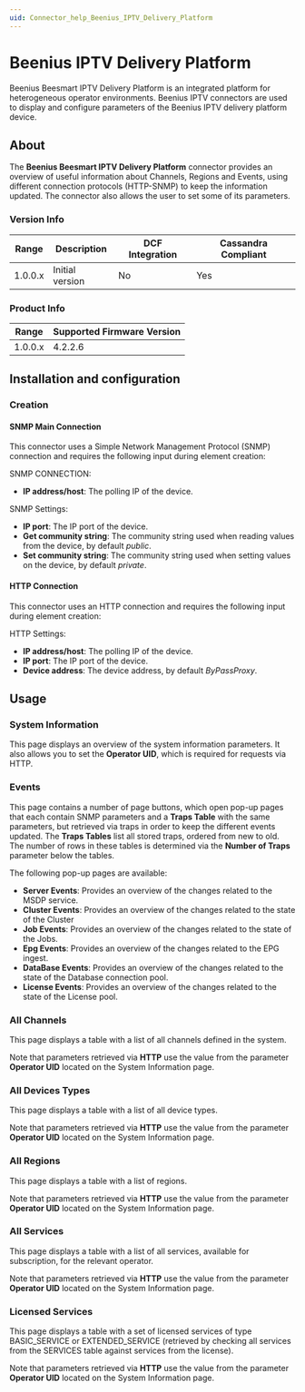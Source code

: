 ```yaml
---
uid: Connector_help_Beenius_IPTV_Delivery_Platform
---
```


# Beenius IPTV Delivery Platform

Beenius Beesmart IPTV Delivery Platform is an integrated platform for heterogeneous operator environments. Beenius IPTV connectors are used to display and configure parameters of the Beenius IPTV delivery platform device.

## About

The **Beenius Beesmart IPTV Delivery Platform** connector provides an overview of useful information about Channels, Regions and Events, using different connection protocols (HTTP-SNMP) to keep the information updated. The connector also allows the user to set some of its parameters.

### Version Info

| Range | Description | DCF Integration | Cassandra Compliant |
|------------------|-----------------|---------------------|-------------------------|
| 1.0.0.x          | Initial version | No                  | Yes                     |

### Product Info

| Range | Supported Firmware Version |
|------------------|-----------------------------|
| 1.0.0.x          | 4.2.2.6                     |

## Installation and configuration

### Creation

#### SNMP Main Connection

This connector uses a Simple Network Management Protocol (SNMP) connection and requires the following input during element creation:

SNMP CONNECTION:

- **IP address/host**: The polling IP of the device.

SNMP Settings:

- **IP port**: The IP port of the device.
- **Get community string**: The community string used when reading values from the device, by default *public*.
- **Set community string**: The community string used when setting values on the device, by default *private*.

#### HTTP Connection

This connector uses an HTTP connection and requires the following input during element creation:

HTTP Settings:

- **IP address/host**: The polling IP of the device.
- **IP port**: The IP port of the device.
- **Device address**: The device address, by default *ByPassProxy*.

## Usage

### System Information

This page displays an overview of the system information parameters. It also allows you to set the **Operator UID**, which is required for requests via HTTP.

### Events

This page contains a number of page buttons, which open pop-up pages that each contain SNMP parameters and a **Traps Table** with the same parameters, but retrieved via traps in order to keep the different events updated. The **Traps Tables** list all stored traps, ordered from new to old. The number of rows in these tables is determined via the **Number of Traps** parameter below the tables.

The following pop-up pages are available:

- **Server Events**: Provides an overview of the changes related to the MSDP service.
- **Cluster Events**: Provides an overview of the changes related to the state of the Cluster
- **Job Events**: Provides an overview of the changes related to the state of the Jobs.
- **Epg Events**: Provides an overview of the changes related to the EPG ingest.
- **DataBase Events**: Provides an overview of the changes related to the state of the Database connection pool.
- **License Events**: Provides an overview of the changes related to the state of the License pool.

### All Channels

This page displays a table with a list of all channels defined in the system.

Note that parameters retrieved via **HTTP** use the value from the parameter **Operator UID** located on the System Information page.

### All Devices Types

This page displays a table with a list of all device types.

Note that parameters retrieved via **HTTP** use the value from the parameter **Operator UID** located on the System Information page.

### All Regions

This page displays a table with a list of regions.

Note that parameters retrieved via **HTTP** use the value from the parameter **Operator UID** located on the System Information page.

### All Services

This page displays a table with a list of all services, available for subscription, for the relevant operator.

Note that parameters retrieved via **HTTP** use the value from the parameter **Operator UID** located on the System Information page.

### Licensed Services

This page displays a table with a set of licensed services of type BASIC_SERVICE or EXTENDED_SERVICE (retrieved by checking all services from the SERVICES table against services from the license).

Note that parameters retrieved via **HTTP** use the value from the parameter **Operator UID** located on the System Information page.
